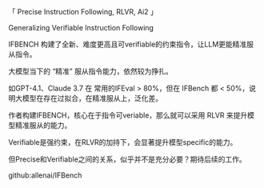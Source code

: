 「 Precise Instruction Following, RLVR, Ai2 」

Generalizing Verifiable Instruction Following

IFBENCH 构建了全新、难度更高且可verifiable的约束指令，让LLM更能精准服从指令。

大模型当下的 “精准” 服从指令能力，依然较为挣扎。

如GPT-4.1、Claude 3.7 在 常用的IFEval > 80%，但在 IFBench 都 < 50%，说明大模型在存在过拟合，在精准服从上，泛化差。

作者构建IFBENCH，核心在于指令可veriable，那么就可以采用 RLVR 来提升模型精准服从的能力。

Verifiable是强约束，在RLVR的加持下，会显著提升模型specific的能力。

但Precise和Verifiable之间的关系，似乎并不是充分必要？期待后续的工作。

github:allenai/IFBench
